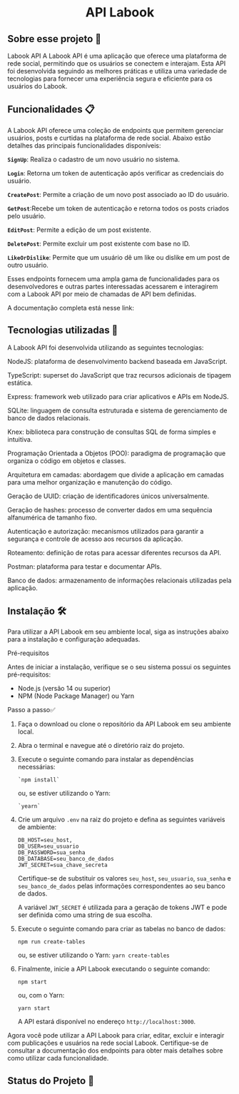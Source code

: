 <h1  align="center">API Labook</h1> 

## Sobre esse projeto 📖
Labook API A Labook API é uma aplicação que oferece uma plataforma de rede social, permitindo que os usuários se conectem e interajam. Esta API foi desenvolvida seguindo as melhores práticas e utiliza uma variedade de tecnologias para fornecer uma experiência segura e eficiente para os usuários do Labook.

## Funcionalidades 📋
A Labook API oferece uma coleção de endpoints que permitem gerenciar usuários, posts e curtidas na plataforma de rede social. Abaixo estão detalhes das principais funcionalidades disponíveis:

**`SignUp`**: Realiza o cadastro de um novo usuário no sistema.

**`Login`**: Retorna um token de autenticação após verificar as credenciais do usuário.

**`CreatePost`**: Permite a criação de um novo post associado ao ID do usuário.

**`GetPost`**:Recebe um token de autenticação e retorna todos os posts criados pelo usuário.

**`EditPost`**: Permite a edição de um post existente.

**`DeletePost`**: Permite excluir um post existente com base no ID.

**`LikeOrDislike`**: Permite que um usuário dê um like ou dislike em um post de outro usuário.

Esses endpoints fornecem uma ampla gama de funcionalidades para os desenvolvedores e outras partes interessadas acessarem e interagirem com a Labook API por meio de chamadas de API bem definidas.

A documentação completa está nesse link:


## Tecnologias utilizadas 💾

A Labook API foi desenvolvida utilizando as seguintes tecnologias:

NodeJS: plataforma de desenvolvimento backend baseada em JavaScript.

TypeScript: superset do JavaScript que traz recursos adicionais de tipagem estática.

Express: framework web utilizado para criar aplicativos e APIs em NodeJS.

SQLite: linguagem de consulta estruturada e sistema de gerenciamento de banco de dados relacionais.

Knex: biblioteca para construção de consultas SQL de forma simples e intuitiva.

Programação Orientada a Objetos (POO): paradigma de programação que organiza o código em objetos e classes.

Arquitetura em camadas: abordagem que divide a aplicação em camadas para uma melhor organização e manutenção do código.

Geração de UUID: criação de identificadores únicos universalmente.

Geração de hashes: processo de converter dados em uma sequência alfanumérica de tamanho fixo.

Autenticação e autorização: mecanismos utilizados para garantir a segurança e controle de acesso aos recursos da aplicação.

Roteamento: definição de rotas para acessar diferentes recursos da API.

Postman: plataforma para testar e documentar APIs.

Banco de dados: armazenamento de informações relacionais utilizadas pela aplicação.


## Instalação 🛠️

Para utilizar a API Labook em seu ambiente local, siga as instruções abaixo para a instalação e configuração adequadas.

Pré-requisitos

Antes de iniciar a instalação, verifique se o seu sistema possui os seguintes pré-requisitos:

-   Node.js (versão 14 ou superior)
-   NPM (Node Package Manager) ou Yarn

Passo a passo✅

1.  Faça o download ou clone o repositório da API Labook em seu ambiente local.
    
2.  Abra o terminal e navegue até o diretório raiz do projeto.
    
3.  Execute o seguinte comando para instalar as dependências necessárias:
    
    ```
    `npm install` 
    
    ```
    
    ou, se estiver utilizando o Yarn:
    
    ```
    `yearn` 
    
    ```
    
4.  Crie um arquivo  `.env`  na raiz do projeto e defina as seguintes variáveis de ambiente:
    
    ```
    DB_HOST=seu_host,
    DB_USER=seu_usuario
    DB_PASSWORD=sua_senha
    DB_DATABASE=seu_banco_de_dados
    JWT_SECRET=sua_chave_secreta
    
    ```
    
    Certifique-se de substituir os valores  `seu_host`,  `seu_usuario`,  `sua_senha`  e  `seu_banco_de_dados`  pelas informações correspondentes ao seu banco de dados.
    
    A variável  `JWT_SECRET`  é utilizada para a geração de tokens JWT e pode ser definida como uma string de sua escolha.
    
5.  Execute o seguinte comando para criar as tabelas no banco de dados:
    
    `npm run create-tables`
    
    ou, se estiver utilizando o Yarn:  `yarn create-tables`
    
6.  Finalmente, inicie a API Labook executando o seguinte comando:
    
    `npm start`
    
    ou, com o Yarn:
    
    `yarn start`
    
    A API estará disponível no endereço  `http://localhost:3000`.
    

Agora você pode utilizar a API Labook para criar, editar, excluir e interagir com publicações e usuários na rede social Labook. Certifique-se de consultar a documentação dos endpoints para obter mais detalhes sobre como utilizar cada funcionalidade.

## Status do Projeto  🚧
